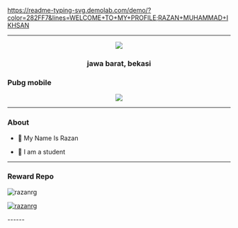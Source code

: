https://readme-typing-svg.demolab.com/demo/?color=282FF7&lines=WELCOME+TO+MY+PROFILE;RAZAN+MUHAMMAD+IKHSAN

------

<p align="center">
  <img src="https://github.com/RazanRG.png" /></>
<h3 align="center">jawa barat, bekasi</h3
<p align="center">
  
### Pubg mobile 
<p align="center">
  <img src="https://github.com/Andriiwalker/zeeoneofc/blob/zeeoneofc/2047a1zwq1.gif" />
</p>

------

### About
- 🔭 My Name Is Razan

- 🌱 I am a student

------

### Reward Repo
<p align="left"> <img src="https://komarev.com/ghpvc/?username=razanrg&label=Profile%20views&color=0e75b6&style=flat" alt="razanrg" /> </p>

<p align="left"> <a href="https://github.com/ryo-ma/github-profile-trophy"><img src="https://github-profile-trophy.vercel.app/?username=razanrg" alt="razanrg" /></a> </p>
------
